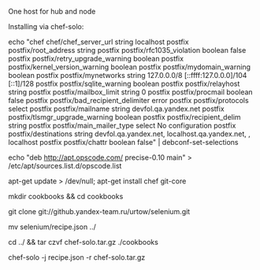 One host for hub and node

Installing via chef-solo:

echo "chef chef/chef_server_url string localhost 
      postfix postfix/root_address string
      postfix postfix/rfc1035_violation boolean false 
      postfix postfix/retry_upgrade_warning boolean 
      postfix postfix/kernel_version_warning boolean 
      postfix postfix/mydomain_warning boolean 
      postfix postfix/mynetworks string 127.0.0.0/8 [::ffff:127.0.0.0]/104 [::1]/128 
      postfix postfix/sqlite_warning boolean 
      postfix postfix/relayhost string
      postfix postfix/mailbox_limit string 0 
      postfix postfix/procmail boolean false 
      postfix postfix/bad_recipient_delimiter error
      postfix postfix/protocols select
      postfix postfix/mailname string devfol.qa.yandex.net 
      postfix postfix/tlsmgr_upgrade_warning boolean 
      postfix postfix/recipient_delim string
      postfix postfix/main_mailer_type select No configuration 
      postfix postfix/destinations string devfol.qa.yandex.net, localhost.qa.yandex.net, , localhost 
      postfix postfix/chattr boolean false" | debconf-set-selections

echo "deb http://apt.opscode.com/ precise-0.10 main" > /etc/apt/sources.list.d/opscode.list

apt-get update > /dev/null; apt-get install chef git-core

mkdir cookbooks && cd cookbooks

git clone git://github.yandex-team.ru/urtow/selenium.git

mv selenium/recipe.json ../

cd ../ && tar czvf chef-solo.tar.gz ./cookbooks

chef-solo -j recipe.json -r chef-solo.tar.gz
